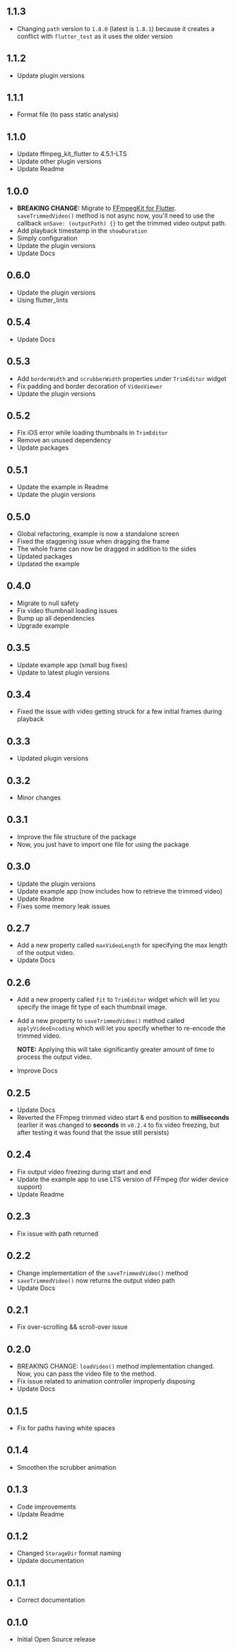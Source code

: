 ## 1.1.3

* Changing `path` version to `1.8.0` (latest is `1.8.1`) because it creates a conflict with `flutter_test` as it uses the older version

## 1.1.2

* Update plugin versions

## 1.1.1

* Format file (to pass static analysis)

## 1.1.0

* Update ffmpeg_kit_flutter to 4.5.1-LTS
* Update other plugin versions
* Update Readme

## 1.0.0

* **BREAKING CHANGE:** Migrate to [FFmpegKit for Flutter](https://pub.dev/packages/ffmpeg_kit_flutter).
  `saveTrimmedVideo()` method is not async now, you'll need to use the callback `onSave: (outputPath) {}` to get the trimmed video output path.
* Add playback timestamp in the `showDuration`
* Simply configuration
* Update the plugin versions
* Update Docs

## 0.6.0

* Update the plugin versions
* Using flutter_lints

## 0.5.4

* Update Docs

## 0.5.3

* Add `borderWidth` and `scrubberWidth` properties under `TrimEditor` widget
* Fix padding and border decoration of `VideoViewer`
* Update the plugin versions

## 0.5.2

* Fix iOS error while loading thumbnails in `TrimEditor`
* Remove an unused dependency
* Update packages

## 0.5.1

* Update the example in Readme
* Update the plugin versions

## 0.5.0

* Global refactoring, example is now a standalone screen
* Fixed the staggering issue when dragging the frame
* The whole frame can now be dragged in addition to the sides
* Updated packages
* Updated the example

## 0.4.0

* Migrate to null safety
* Fix video thumbnail loading issues
* Bump up all dependencies
* Upgrade example

## 0.3.5

* Update example app (small bug fixes)
* Update to latest plugin versions

## 0.3.4

* Fixed the issue with video getting struck for a few initial frames during playback

## 0.3.3

* Updated plugin versions

## 0.3.2

* Minor changes

## 0.3.1

* Improve the file structure of the package
* Now, you just have to import one file for using the package

## 0.3.0

* Update the plugin versions
* Update example app (now includes how to retrieve the trimmed video)
* Update Readme
* Fixes some memory leak issues

## 0.2.7

* Add a new property called `maxVideoLength` for specifying the max length of the output video.
* Update Docs

## 0.2.6

* Add a new property called `fit` to `TrimEditor` widget which will let you specify the image fit type of each thumbnail image.
* Add a new property to `saveTrimmedVideo()` method called `applyVideoEncoding` which will let you specify whether to re-encode the trimmed video. 
  
  **NOTE:** Applying this will take significantly greater amount of time to process the output video.

* Improve Docs

## 0.2.5

* Update Docs
* Reverted the FFmpeg trimmed video start & end position to **milliseconds** (earlier it was changed to **seconds** in `v0.2.4` to fix video freezing, but after testing it was found that the issue still persists)

## 0.2.4

* Fix output video freezing during start and end
* Update the example app to use LTS version of FFmpeg (for wider device support)
* Update Readme

## 0.2.3

* Fix issue with path returned

## 0.2.2

* Change implementation of the `saveTrimmedVideo()` method
* `saveTrimmedVideo()` now returns the output video path
* Update Docs

## 0.2.1

* Fix over-scrolling && scroll-over issue

## 0.2.0

* BREAKING CHANGE: `loadVideo()` method implementation changed.
  Now, you can pass the video file to the method.
* Fix issue related to animation controller improperly disposing
* Update Docs

## 0.1.5

* Fix for paths having white spaces

## 0.1.4

* Smoothen the scrubber animation

## 0.1.3

* Code improvements
* Update Readme

## 0.1.2

* Changed `StorageDir` format naming
* Update documentation

## 0.1.1

* Correct documentation

## 0.1.0

* Initial Open Source release
